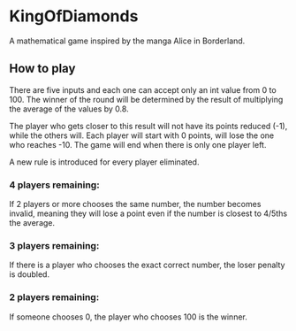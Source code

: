 # KingOfDiamonds
 A mathematical game inspired by the manga Alice in Borderland.
 
 ## How to play
 There are five inputs and each one can accept only an int value from 0 to 100. The winner of the round will be determined by the result of multiplying the average of the values by 0.8. 


 The player who gets closer to this result will not have its points reduced (-1), while the others will. Each player will start with 0 points, will lose the one who reaches -10. The game will end when there is only one player left.
 
 
 A new rule is introduced for every player eliminated.
 
 
 ### **4** players remaining:

If 2 players or more chooses the same number, the number becomes invalid, meaning they will lose a point even if the number is closest to 4/5ths the average.


 ### **3** players remaining:
 
 If there is a player who chooses the exact correct number, the loser penalty is doubled.
 
 
 ### **2** players remaining:
 
 If someone chooses 0, the player who chooses 100 is the winner.
